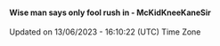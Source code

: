 #### Wise man says only fool rush in - McKidKneeKaneSir
Updated on 13/06/2023 - 16:10:22 (UTC) Time Zone
